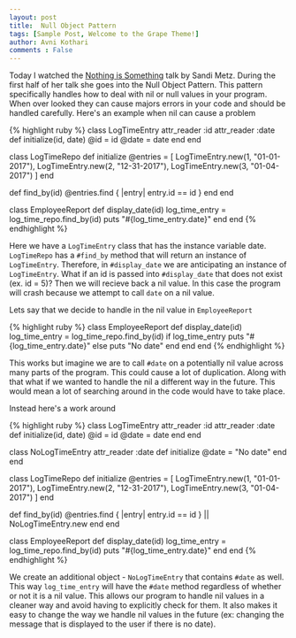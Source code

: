 ```yaml
---
layout: post
title:  Null Object Pattern
tags: [Sample Post, Welcome to the Grape Theme!]
author: Avni Kothari 
comments : False
---
```

Today I watched the [Nothing is Something](https://www.youtube.com/watch?v=OMPfEXIlTVE) talk by Sandi Metz. During the first half of her talk she goes into the Null Object Pattern. This pattern specifically handles how to deal with nil or null values in your program. When over looked they can cause majors errors in your code and should be handled carefully. Here's an example when nil can cause a problem 

{% highlight ruby %}
class LogTimeEntry
  attr_reader :id
  attr_reader :date
  def initialize(id, date)
    @id = id
    @date = date
  end
end

class LogTimeRepo
  def initialize
    @entries = 
      [ 
        LogTimeEntry.new(1, "01-01-2017"), 
        LogTimeEntry.new(2, "12-31-2017"), 
        LogTimeEntry.new(3, "01-04-2017") 
      ]
  end 

  def find_by(id)
   @entries.find { |entry| entry.id == id }
  end
end

class EmployeeReport
  def display_date(id)
    log_time_entry = log_time_repo.find_by(id)
    puts "#{log_time_entry.date}"
  end 
end
{% endhighlight %}

Here we have a `LogTimeEntry` class that has the instance variable date. `LogTimeRepo` has a `#find_by` method that  will return an instance of `LogTimeEntry`. Therefore, in `#display_date` we are anticipating an instance of `LogTimeEntry`. What if an id is passed into `#display_date` that does not exist (ex. id = 5)? Then we will recieve back a nil value. In this case the program will crash because we attempt to call `date` on a nil value. 

Lets say that we decide to handle in the nil value in `EmployeeReport`

{% highlight ruby %}
class EmployeeReport
  def display_date(id)
    log_time_entry = log_time_repo.find_by(id)
    if log_time_entry
      puts "#{log_time_entry.date}"
    else
      puts "No date"
    end
  end 
end
{% endhighlight %}

This works but imagine we are to call `#date` on a potentially nil value across many parts of the program. This could cause a lot of duplication. Along with that what if we wanted to handle the nil a different way in the future. This would mean a lot of searching around in the code would have to take place. 

Instead here's a work around

{% highlight ruby %}
class LogTimeEntry
  attr_reader :id
  attr_reader :date
  def initialize(id, date)
    @id = id
    @date = date
  end
end

class NoLogTimeEntry
  attr_reader :date
  def initialize
    @date = "No date"
  end
end

class LogTimeRepo
  def initialize
    @entries = 
      [ 
        LogTimeEntry.new(1, "01-01-2017"), 
        LogTimeEntry.new(2, "12-31-2017"), 
        LogTimeEntry.new(3, "01-04-2017") 
      ]
  end 

  def find_by(id)
    @entries.find { |entry| entry.id == id } || NoLogTimeEntry.new
  end
end

class EmployeeReport
  def display_date(id)
    log_time_entry = log_time_repo.find_by(id)
    puts "#{log_time_entry.date}"
  end 
end
{% endhighlight %}

We create an additional object - `NoLogTimeEntry` that contains `#date` as well. This way `log_time_entry` will have the `#date` method regardless of whether or not it is a nil value. This allows our program to handle nil values in a cleaner way and avoid having to explicitly check for them. It also makes it easy to change the way we handle nil values in the future (ex: changing the message that is displayed to the user if there is no date).
